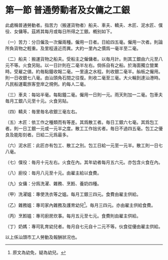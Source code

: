 # 第一節    普通勞動者及女傭之工銀

此處稱普通勞動者。指苦力（搬運貨物者）船夫、車夫、轎夫、木匠、泥水匠、僕役、女傭等。茲將其每月或每日所得之工銀。槪别如下。

（一）苦力：分日僱及一次僱兩種。僱用一日者。日給四五毫。僱用一次者。則論所負貨物之輕重。及里程遠近而異。大約一里內之價爲一毫半至二毫。

（二）船夫：搬運貨物之船夫。受船主之僱傭者。以毎月計。則其工銀由六元至八元不等。火食另貼。以一日計則在二毫半左右。倘係自有之船。於海面獨立營業時。受雇之値。約毎點鐘收報二毫。一里遠之水程。則收銀二毫半。舢板之僱用。則一日收銀七八毫。由汕頭角石間之往復。則收二毫至三毫。大火輪到達汕港時。凡民船運載旅客登岸之規例。約每人二毫。

（三）車夫：每站半毫。每點鐘二毫。僱用一日則一元。雨天則加一二毫。包車夫毎月工銀八元至十元。火食另貼。

（四）轎夫：毎里毎名收銀三毫左右。

（五）木匠：依工作之種類而有等差。其爲散工者。毎日工銀六七毫。其爲包工者。則一日工銀一元或一元半之度。散工工作拙劣者。毎日不過四五毫。包工之優良及能彫刻者。日給二元爲最多。

（六）泥水匠：此匠亦有包工、散工之別。包工日給一元至一元半。散工則一日七八毫。

（七）僕役：毎月十元左右。火食在內。其年幼者每月五六元。亦包含火食在內。

（八）廚役：毎月八元至十元。由雇主給以食費。

（九）女傭：分爲洗濯、雜務、烹餁、養奶四種。

（甲）洗濯媼：專使洗衣等之媼。每月工銀三四元。食費由雇主供給。

（乙）雜務媼：專司家內雜務及護育幼兒[^1]。毎月三四元。亦由雇主供給食費。

（丙）烹餁媼：專司廚房炊事。每月五元至七元。食費則由雇主供給。

（丁）奶媽：專司乳育幼兒者。毎月自七元自十二元不等。伙食從優由雇主供給。

以上係汕頭市工人勞動及報酬狀况也。

[^1]: 原文為幼免，疑為幼兒。